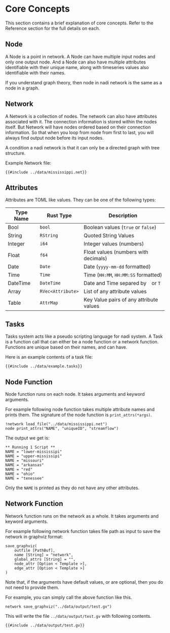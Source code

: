 # Core Concepts
This section contains a brief explanation of core concepts. Refer to
the Reference section for the full details on each.

## Node
A Node is a point in network. A Node can have multiple input nodes and
only one output node. And a Node can also have multiple attributes
identifiable with their unique name, along with timeseries values also
identifiable with their names.

If you understand graph theory, then node in nadi network is the same
as a node in a graph.

## Network
A Network is a collection of nodes. The network can also have
attributes associated with it. The connection information is stored
within the nodes itself. But Network will have nodes ordered based on
their connection information. So that when you loop from node from
first to last, you will always find output node before its input
nodes.

A condition a nadi network is that it can only be a directed graph
with tree structure.

Example Network file:
```net
{{#include ../data/mississippi.net}}
```

## Attributes
Attributes are TOML like values. They can be one of the following types:

| Type Name | Rust Type         | Description                             |
|-----------|-------------------|-----------------------------------------|
| Bool      | `bool`            | Boolean values (`true` or `false`)      |
| String    | `RString`         | Quoted String Values                    |
| Integer   | `i64`             | Integer values (numbers)                |
| Float     | `f64`             | Float values (numbers with decimals)    |
| Date      | `Date`            | Date (`yyyy-mm-dd` formatted)           |
| Time      | `Time`            | Time (`HH:MM`, `HH:MM:SS` formatted)    |
| DateTime  | `DateTime`        | Date and Time separed by ` ` or `T`     |
| Array     | `RVec<Attribute>` | List of any attribute values            |
| Table     | `AttrMap`         | Key Value pairs of any attribute values |

## Tasks
Tasks system acts like a pseudo scripting language for nadi system. A
Task is a function call that can either be a node function or a
network function. Functions are unique based on their names, and can
have.

Here is an example contents of a task file:

```task
{{#include ../data/example.tasks}}
```

## Node Function

Node function runs on each node. It takes arguments and keyword arguments.

For example following node function takes multiple attribute names and prints them. The signature of the node function is `print_attrs(*args)`.

```task
!network load_file("../data/mississippi.net")
node print_attrs("NAME", "uniqueID", "streamflow")
```

The output we get is:
```
** Running 1 Script **
NAME = "lower-mississipi"
NAME = "upper-mississipi"
NAME = "missouri"
NAME = "arkansas"
NAME = "red"
NAME = "ohio"
NAME = "tenessee"
```
Only the `NAME` is printed as they do not have any other attributes.

## Network Function

Network function runs on the network as a whole. It takes arguments and keyword arguments.

For example following network function takes file path as input to save the network in graphviz format:
```sig
save_graphviz(
	outfile [PathBuf],
	name [String] = "network",
	global_attrs [String] = "",
	node_attr [Option < Template >],
	edge_attr [Option < Template >]
)
```

Note that, if the arguments have default values, or are optional, then you do not need to provide them.

For example, you can simply call the above function like this.
```task
network save_graphviz("../data/output/test.gv")
```
This will write the file `../data/output/test.gv` with following contents.

```graphviz
{{#include ../data/output/test.gv}}
```
